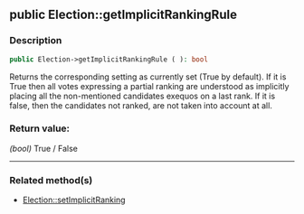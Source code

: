 ## public Election::getImplicitRankingRule

### Description    

```php
public Election->getImplicitRankingRule ( ): bool
```

Returns the corresponding setting as currently set (True by default).
If it is True then all votes expressing a partial ranking are understood as implicitly placing all the non-mentioned candidates exequos on a last rank.
If it is false, then the candidates not ranked, are not taken into account at all.
    

### Return value:   

*(bool)* True / False


---------------------------------------

### Related method(s)      

* [Election::setImplicitRanking](../Election%20Class/public%20Election--setImplicitRanking.md)    
